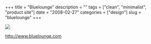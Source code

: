 +++
title = "Bluelounge"
description = ""
tags = ["clean", "minimalist", "product site"]
date = "2008-02-27"
categories = ["design"]
slug = "bluelounge"
+++


 

  <div id="screens-thumbs" class="clearfix">
    <div class="txt-center" id="design-submission"><a href="http://www.bluelounge.com/"><img id='bluga-thumbnail-881' class='bluga-thumbnail large' src='//konigi.com/media/bluga/
wt47f2791938495_0.jpg'/></a></div>  
  </div>   
<p><a href="http://www.bluelounge.com/">http://www.bluelounge.com</a></p>





